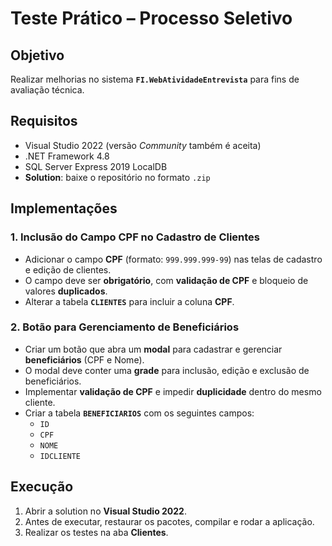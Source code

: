 # Teste Prático – Processo Seletivo

## Objetivo  
Realizar melhorias no sistema **`FI.WebAtividadeEntrevista`** para fins de avaliação técnica.  

## Requisitos  
- Visual Studio 2022 (versão *Community* também é aceita)  
- .NET Framework 4.8  
- SQL Server Express 2019 LocalDB  
- **Solution**: baixe o repositório no formato `.zip`  

## Implementações  

### 1. Inclusão do Campo CPF no Cadastro de Clientes  
- Adicionar o campo **CPF** (formato: `999.999.999-99`) nas telas de cadastro e edição de clientes.  
- O campo deve ser **obrigatório**, com **validação de CPF** e bloqueio de valores **duplicados**.  
- Alterar a tabela **`CLIENTES`** para incluir a coluna **CPF**.  

### 2. Botão para Gerenciamento de Beneficiários  
- Criar um botão que abra um **modal** para cadastrar e gerenciar **beneficiários** (CPF e Nome).  
- O modal deve conter uma **grade** para inclusão, edição e exclusão de beneficiários.  
- Implementar **validação de CPF** e impedir **duplicidade** dentro do mesmo cliente.  
- Criar a tabela **`BENEFICIARIOS`** com os seguintes campos:  
  - `ID`  
  - `CPF`  
  - `NOME`  
  - `IDCLIENTE`  

## Execução  
1. Abrir a solution no **Visual Studio 2022**.  
2. Antes de executar, restaurar os pacotes, compilar e rodar a aplicação.  
3. Realizar os testes na aba **Clientes**.
